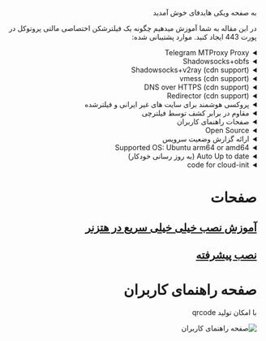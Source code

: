 <div dir="rtl" markdown="1">


به صفحه ویکی هایدفای خوش آمدید

در این مقاله به شما آموزش میدهیم چگونه یک فیلترشکن اختصاصی مالتی پروتوکل در پورت 443 ایجاد کنید.
موارد پشتیبانی شده:
<details markdown="1"> <summary>Telegram MTProxy Proxy</summary>
 
 پروکسی ایجاد شده یک پروکسی faketls هست که در صورتی که کلاینت غیر تلگرام به آن متصل شود سایت گوگل را نشان می‌دهد.

 `(faketls domain=mail.google.com)`
 
</details>
<details  markdown="1"> <summary>Shadowsocks+obfs </summary>
 
 پروکسی شدوساکس مشابه پروکسی تلگرام فوق، از faketls استفاده میکند تا ترافیک شدوساکس را پنهان کند.

 `faketls domain=www.google.com` 
 
</details>
<details markdown="1"> <summary>Shadowsocks+v2ray (cdn support)</summary>
 
 این پروکسی، از v2ray استفاده میکند و یک زیرمسیر از سایت که با tls و http2 فعال است استفاده میکند

</details>
<details markdown="1"> <summary>vmess (cdn support)</summary>

Same as v2ray

</details>
<details markdown="1"> <summary>DNS over HTTPS (cdn support)</summary>
 
 برای استفاده از DNS over HTTPS کافی است در مرورگر از dns زیر استفاده کنید:
 
 `https://yourdomain.com/yoursecret/dns/dns-query{?dns}`
 
</details>
<details markdown="1"> <summary>Redirector (cdn support)</summary> 
 
 نکته این امر آن است که برای مثال وقتی میخواهید پروکسی تلگرام یا پروکسی شدوساکس را از طریق برنامه های دیگر به اشتراک بگذارید امکان آن فراهم می شود. برای مثال اگر کانفیگ شدوساکس را به جای `fullURL` آن قرار دهید باعث میشود با کلیک بر روی این لینک، نرم افزار شدوساکس باز شده و پروکسی بر روی آن فعال شود.
 
 `https://yourdomain.com/yoursecret/redirect/fullURL` 
 
 به عنوان مثال:
 
 `https://yourdomain.com/yoursecret/redirect/ss://secret/` 
 
</details>
 <details  markdown="1"> <summary>پروکسی هوشمند برای سایت های غیر ایرانی و فیلترشده </summary>
 
 با استفاده از کلاینت کلش و کانفیگی که درست کردیم میتوانید در 3 مود به اینترنت وصل بشید. 

1-  روش اول فقط سایت فیلترشده را از فیلترشکن عبور دهد.

2- فقط سایت های ایرانی بدون فیلترشکن باز شود (پیشنهادی)

3- تمام سایت ها از فیلترشکن عبور کنند

</details>
 <details markdown="1"> <summary>مقاوم در برابر کشف توسط فیلترچی</summary>
 
 سعی شده جلوی حملات معمول به سرور گرفته شود و امکان شناسایی حداقل باشد با این وجود فراموش نکنید که سایر پورت ها به جز 22، 80 و 443 را غیر فعال کنید

</details>
 <details markdown="1"> <summary>صفحات راهنمای کاربران</summary> 
 
 با امکان تولید qrcode

 ![صفحه راهنمای کاربران](https://user-images.githubusercontent.com/114227601/206908372-db1fc206-4c6a-4206-ad39-e6b6b44a55c4.png)

</details>
<details markdown="1"> <summary>Open Source</summary> 

کلیه سورس کدها در [گیت هاب](https://github.com/hiddify/hiddify-config) 
</details>

<details markdown="1"> <summary>ارائه گزارش وضعیت سرویس </summary>
نمایش میزان مصرف پروکسی و تعداد کاربران،  بر اساس،پروتوکل، شهر و اپراتور اینترنت با حفظ حریم خصوصی کاربران

از طریق لینک زیر میتوانید مشاهده کنید وضعیت سرور رو

`https://yourdomain.com/yoursecret/stats/` 

</details>
<details  markdown="1"> <summary>Supported OS: Ubuntu arm64 or amd64</summary>
It is tested on Ubuntu 20.04 and 22.04
</details>

<details  markdown="1"> <summary>Auto Up to date (به روز رسانی خودکار)</summary>

به صورت پیش فرض به روزرسانی خودکار فعال است
جهت غیرفعال کردن آن کد زیر را در `config.env` اضافه کنید
```
ENABLE_AUTO_UPDATE=false
```
</details>


<details  markdown="1"> <summary>code for cloud-init</summary>

در بعضی از شرکت ها شما میتوانید با استفاده از اسکریپت زیر به صورت خودکار پروکسی را نصب کنید و از آدرس  `https://yourip.sslip.io/`یا `http://yourip/` لینک صفحه کاربران را مشاهدهد کنید کافی است به جای yourip آی پی خود را قرار دهید.

ضمنا این لینک موقت فقط به مدت یک ساعت فعال خواهد بود و پس از آن غیرفعال خواهد شد

```
#cloud-config
package_upgrade: true
packages:
  - apt-transport-https
  - ca-certificates
  - curl
  - wget
  - gnupg-agent
  - software-properties-common
  - git

runcmd:
  - cd /opt
  - git clone https://github.com/hiddify/hiddify-config/
  - cd hiddify-config
 # uncomment it for using a special secret other wise it will be createed automatically
 # - echo "USER_SECRET=0123456789abcdef0123456789abcdef" >config.env
 # - echo "MAIN_DOMAIN=" >>config.env
  - echo "TELEGRAM_AD_TAG=" >>config.env
  - bash install.sh

final_message: "The system is finally up, after $UPTIME seconds"
output: { all: "| tee -a /root/cloud-init-output.log" }

# you can see the generated link from the website by using http://yourip/ or https://yourip.sslip.io in one hour, after that, it will be disapear. 
```

</details>




# صفحات 

## [آموزش نصب خیلی خیلی سریع در هتزنر](https://github.com/hiddify/hiddify-config/wiki/Hetzner-%D9%86%D8%B5%D8%A8-%D8%AE%DB%8C%D9%84%DB%8C-%D8%B3%D8%B1%DB%8C%D8%B9-%D8%AF%D8%B1-%D9%87%D8%AA%D8%B2%D9%86%D8%B1)

## [نصب پیشرفته](https://github.com/hiddify/hiddify-config/wiki/Hetzner-%D9%86%D8%B5%D8%A8-%D8%AE%DB%8C%D9%84%DB%8C-%D8%B3%D8%B1%DB%8C%D8%B9-%D8%AF%D8%B1-%D9%87%D8%AA%D8%B2%D9%86%D8%B1)


# صفحه راهنمای کاربران

با امکان تولید qrcode

![صفحه راهنمای کاربران](https://user-images.githubusercontent.com/114227601/206908372-db1fc206-4c6a-4206-ad39-e6b6b44a55c4.png)


</div>